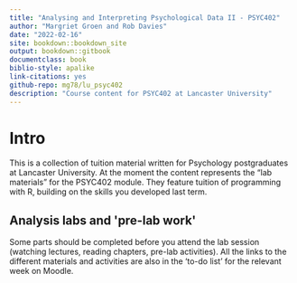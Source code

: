 ```yaml
---
title: "Analysing and Interpreting Psychological Data II - PSYC402"
author: "Margriet Groen and Rob Davies"
date: "2022-02-16"
site: bookdown::bookdown_site
output: bookdown::gitbook
documentclass: book
biblio-style: apalike
link-citations: yes
github-repo: mg78/lu_psyc402
description: "Course content for PSYC402 at Lancaster University"
---
```

# Intro

This is a collection of tuition material written for Psychology postgraduates at Lancaster University. At the moment the content represents the “lab materials” for the PSYC402 module. They feature tuition of programming with R, building on the skills you developed last term.

## Analysis labs and 'pre-lab work'
Some parts should be completed before you attend the lab session (watching lectures, reading chapters, pre-lab activities). All the links to the different materials and activities are also in the ‘to-do list’ for the relevant week on Moodle.
